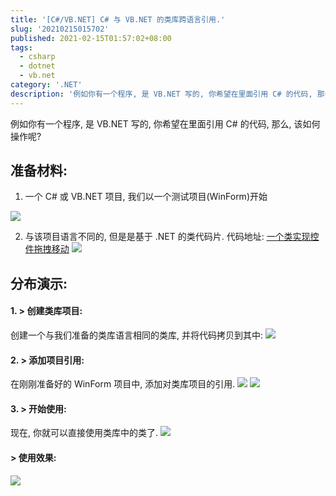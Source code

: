 ```yaml
---
title: '[C#/VB.NET] C# 与 VB.NET 的类库跨语言引用.'
slug: '20210215015702'
published: 2021-02-15T01:57:02+08:00
tags:
  - csharp
  - dotnet
  - vb.net
category: '.NET'
description: '例如你有一个程序, 是 VB.NET 写的, 你希望在里面引用 C# 的代码, 那么, 该如何操作呢?准备材料:一个 C# 或 VB.NET 项目, 我们以一个测试项目(WinForm)开始与该项目语言不同的, 但是是基于 .NET 的类代码片. 代码地址: 一个类实现控件拖拽移动分布演示:1. > 创建类库项目:创建一个与我们准备的类库语言相同的类库, 并将代码拷贝到其中:2. > 添加项目引用:在刚刚准备好的 WinForm 项目中, 添加对类库项目的引用.'
---
```


例如你有一个程序, 是 VB.NET 写的, 你希望在里面引用 C# 的代码, 那么, 该如何操作呢?


## 准备材料:

1. 一个 C# 或 VB.NET 项目, 我们以一个测试项目(WinForm)开始

![](/images/20210215012757638.png)

2. 与该项目语言不同的, 但是是基于 .NET 的类代码片. 代码地址: [一个类实现控件拖拽移动](/p/20200706065250/)
    ![](/images/20210215012826547.png)



## 分布演示:

#### 1. > 创建类库项目:

创建一个与我们准备的类库语言相同的类库, 并将代码拷贝到其中:
![](/images/20210215013356542.png)

#### 2. > 添加项目引用:

在刚刚准备好的 WinForm 项目中, 添加对类库项目的引用.
![](/images/20210215013532277.png)
![](/images/20210215013627662.png)

#### 3. > 开始使用:

现在, 你就可以直接使用类库中的类了.
![](/images/20210215014935805.png)


#### > 使用效果:

![](/images/5fd315dfb8b8e8c224db58c96f7797f5.gif)

